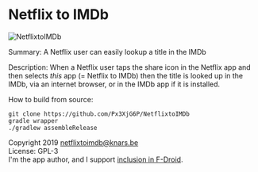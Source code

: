 # Netflix to IMDb

![NetflixtoIMDb](https://user-images.githubusercontent.com/50136842/57150776-7465d780-6dcf-11e9-8e07-7bb37fdabc93.png)

Summary: A Netflix user can easily lookup a title in the IMDb

Description: When a Netflix user taps the share icon in the Netflix app and then selects *this* app (= Netflix to IMDb) then the title is looked up in the IMDb, via an internet browser, or in the IMDb app if it is installed.

How to build from source:

    git clone https://github.com/Px3XjG6P/NetflixtoIMDb
    gradle wrapper
    ./gradlew assembleRelease

Copyright 2019 netflixtoimdb@knars.be  
License: GPL-3  
I'm the app author, and I support [inclusion in F-Droid](https://gitlab.com/fdroid/rfp/issues/977).
